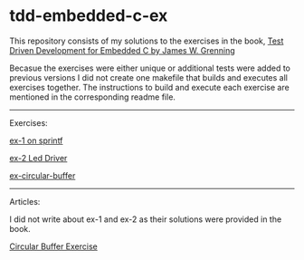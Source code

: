 # tdd-embedded-c-ex
This repository consists of my solutions to the exercises in the book, [Test Driven Development for Embedded C by James W. Grenning](https://www.amazon.com/Driven-Development-Embedded-Pragmatic-Programmers/dp/193435662X)

Becasue the exercises were either unique or additional tests were added to previous versions I did not create one makefile that builds and executes all exercises together. The instructions to build and execute each exercise are mentioned in the corresponding readme file.

---
Exercises:

[ex-1 on sprintf](https://github.com/NatsuDrag9/tdd-embedded-c-ex/tree/main)

[ex-2 Led Driver](https://github.com/NatsuDrag9/tdd-embedded-c-ex/tree/main/ex-2)

[ex-circular-buffer](https://github.com/NatsuDrag9/tdd-embedded-c-ex/tree/main/ex-circular-buffer-fifo)

---
Articles:

I did not write about ex-1 and ex-2 as their solutions were provided in the book.

[Circular Buffer Exercise](https://rohitimandi.medium.com/test-driven-development-for-embedded-c-by-james-w-grenning-circular-buffer-solution-6a9238fb7b32)
